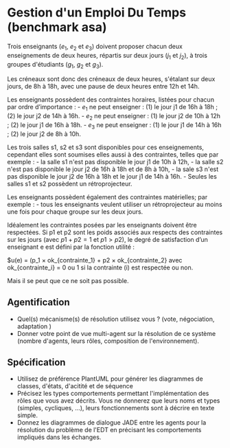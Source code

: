 # Gestion d'un Emploi Du Temps (benchmark asa)

Trois enseignants ($e_1$, $e_2$ et $e_3$) doivent proposer chacun deux enseignements de deux heures, répartis sur deux jours ($j_1$ et $j_2$), à trois groupes d'étudiants ($g_1$, $g_2$ et $g_3$).

Les créneaux sont donc des créneaux de deux heures, s'étalant sur deux jours, de 8h à 18h, avec une pause de deux heures entre 12h et 14h.

Les enseignants possèdent des contraintes horaires, listées pour chacun par ordre d’importance :
    - $e_1$ ne peut enseigner : (1) le jour j1 de 16h à 18h ; (2) le jour j2 de 14h à 16h. 
    - $e_2$ ne peut enseigner : (1) le jour j2 de 10h à 12h ; (2) le jour j1 de 16h à 18h. 
    - $e_3$ ne peut enseigner : (1) le jour j1 de 14h à 16h ; (2) le jour j2 de 8h à 10h.

Les trois salles s1, s2 et s3 sont disponibles pour ces enseignements, cependant elles sont soumises elles aussi à des contraintes, telles que par exemple :
    - la salle s1 n'est pas disponible le jour j1 de 10h à 12h,
    - la salle s2 n'est pas disponible le jour j2 de 16h à 18h et de 8h à 10h,
    - la sale s3 n'est pas disponible le jour j2 de 16h à 18h et le jour j1 de 14h à 16h. 
    - Seules les salles s1 et s2 possèdent un rétroprojecteur.

Les enseignants possèdent également des contraintes matérielles; par exemple :
    - tous les enseignants veulent utiliser un rétroprojecteur au moins une fois pour chaque groupe sur  les deux jours.

Idéalement les contraintes posées par les enseignants doivent être respectées. 
Si p1 et p2 sont les poids associés aux respects des contraintes sur les jours (avec $p1 + p2 = 1$ et $p1 > p2$), 
le degré de satisfaction d’un enseignant e est défini par la fonction utilité :

$u(e) = (p_1 × ok_{contrainte_1} + p2 × ok_{contrainte_2} avec ok_{contrainte_i} = 0 ou 1 si la contrainte (i) est respectée ou non.

Mais il se peut que ce ne soit pas possible.

## Agentification 
  - Quel(s) mécanisme(s) de résolution utilisez vous ? (vote, négociation, adaptation )
  - Donner votre point de vue multi-agent sur la résolution de ce système (nombre d'agents, leurs rôles, composition de l'environnement).

## Spécification
  - Utilisez de préférence PlantUML pour générer les diagrammes de classes, d'états, d'acitité et  de séquence
  - Précisez les types comportements permettant l'implémentation des rôles que vous avez décrits. Vous ne donnerez que leurs noms et types (simples, cycliques, ...), leurs fonctionnements sont à décrire en texte simple.
  - Donnez les diagrammes de dialogue JADE entre les agents pour la résolution du problème de l'EDT en précisant les comportements impliqués dans les échanges.
